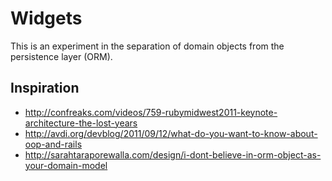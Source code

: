# Widgets

This is an experiment in the separation of domain objects from the persistence layer (ORM).

## Inspiration

* http://confreaks.com/videos/759-rubymidwest2011-keynote-architecture-the-lost-years
* http://avdi.org/devblog/2011/09/12/what-do-you-want-to-know-about-oop-and-rails
* http://sarahtaraporewalla.com/design/i-dont-believe-in-orm-object-as-your-domain-model